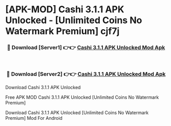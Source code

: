 # [APK-MOD] Cashi 3.1.1 APK Unlocked - [Unlimited Coins No Watermark Premium] cjf7j



<div align="center">
<h3>🔴 Download [Server1] 👉👉 <a href="https://momento.my/?title=Cashi_3.1.1_APK_Unlocked">Cashi 3.1.1 APK Unlocked Mod Apk</a></h3><br>

<h3>🔴 Download [Server2] 👉👉 <a href="https://momento.my/?title=Cashi_3.1.1_APK_Unlocked">Cashi 3.1.1 APK Unlocked Mod Apk</a></h3>
</div>



Download Cashi 3.1.1 APK Unlocked 

Free APK MOD Cashi 3.1.1 APK Unlocked [Unlimited Coins No Watermark Premium]

Download Cashi 3.1.1 APK Unlocked [Unlimited Coins No Watermark Premium] Mod For Android
